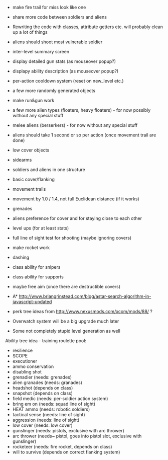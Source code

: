 * make fire trail for miss look like one

* share more code between soldiers and aliens
* Rewriting the code with classes, attribute getters etc. will probably clean up a lot of things

* aliens should shoot most vulnerable soldier

* inter-level summary screen
* display detailed gun stats (as mouseover popup?)
* displapy ability description (as mouseover popup?)

* per-action cooldown system (reset on new_level etc.)
* a few more randomly generated objects
* make run&gun work

* a few more alien types (floaters, heavy floaters) - for now possibly without any special stuff
* melee aliens (berserkers) - for now without any special stuff

* aliens should take 1 second or so per action (once movement trail are done)

* low cover objects
* sidearms
* soldiers and aliens in one structure
* basic cover/flanking
* movement trails
* movement by 1.0 / 1.4, not full Euclidean distance (if it works)
* grenades
* aliens preference for cover and for staying close to each other
* level ups (for at least stats)
* full line of sight test for shooting (maybe ignoring covers)
* make rocket work
* dashing
* class ability for snipers
* class ability for supports
* maybe free aim (once there are destructible covers)

* A* http://www.briangrinstead.com/blog/astar-search-algorithm-in-javascript-updated
* perk tree ideas from http://www.nexusmods.com/xcom/mods/88/ ?
* Overwatch system will be a big upgrade much later
* Some not completely stupid level generation as well

Ability tree idea - training roulette pool:
* resilience
* SCOPE
* executioner
* ammo conservation
* disabling shot
* grenadier (needs: grenades)
* alien granades (needs: granades)
* headshot (depends on class)
* snapshot (depends on class)
* field medic (needs: per-soldier action system)
* bring em on (needs: squad line of sight)
* HEAT ammo (needs: robotic soldiers)
* tactical sense (needs: line of sight)
* aggression (needs: line of sight)
* low cover (needs: low cover)
* gunslinger (needs: pistols, exclusive with arc thrower)
* arc thrower (needs~ pistol, goes into pistol slot, exclusive with gunslinger)
* rocketeer (needs: fire rocket, depends on class)
* will to survive (depends on correct flanking system)
